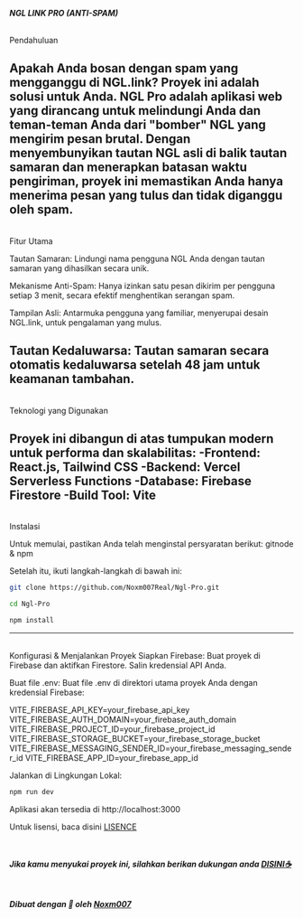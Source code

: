 ***NGL LINK PRO (ANTI-SPAM)***

<br>Pendahuluan

Apakah Anda bosan dengan spam yang mengganggu di NGL.link? Proyek ini adalah solusi untuk Anda. NGL Pro adalah aplikasi web yang dirancang untuk melindungi Anda dan teman-teman Anda dari "bomber" NGL yang mengirim pesan brutal. Dengan menyembunyikan tautan NGL asli di balik tautan samaran dan menerapkan batasan waktu pengiriman, proyek ini memastikan Anda hanya menerima pesan yang tulus dan tidak diganggu oleh spam.
-------

<br>Fitur Utama

Tautan Samaran:
Lindungi nama pengguna NGL Anda dengan tautan samaran yang dihasilkan secara unik.

Mekanisme Anti-Spam:
Hanya izinkan satu pesan dikirim per pengguna setiap 3 menit, secara efektif menghentikan serangan spam.

Tampilan Asli:
Antarmuka pengguna yang familiar, menyerupai desain NGL.link, untuk pengalaman yang mulus.

Tautan Kedaluwarsa:
Tautan samaran secara otomatis kedaluwarsa setelah 48 jam untuk keamanan tambahan.
-------

<br>Teknologi yang Digunakan

Proyek ini dibangun di atas tumpukan modern untuk performa dan skalabilitas:
-Frontend: React.js, Tailwind CSS
-Backend: Vercel Serverless Functions
-Database: Firebase Firestore
-Build Tool: Vite
------

<br>Instalasi

Untuk memulai, pastikan Anda telah menginstal persyaratan berikut:
gitnode & npm

Setelah itu, ikuti langkah-langkah di bawah ini:

```bash
git clone https://github.com/Noxm007Real/Ngl-Pro.git
```
```bash
cd Ngl-Pro
```
```bash
npm install
```
------
<br>Konfigurasi & Menjalankan Proyek
Siapkan Firebase:
Buat proyek di Firebase dan aktifkan Firestore.
Salin kredensial API Anda.

Buat file .env:
Buat file .env di direktori utama proyek Anda dengan kredensial Firebase:

VITE_FIREBASE_API_KEY=your_firebase_api_key
VITE_FIREBASE_AUTH_DOMAIN=your_firebase_auth_domain
VITE_FIREBASE_PROJECT_ID=your_firebase_project_id
VITE_FIREBASE_STORAGE_BUCKET=your_firebase_storage_bucket
VITE_FIREBASE_MESSAGING_SENDER_ID=your_firebase_messaging_sender_id
VITE_FIREBASE_APP_ID=your_firebase_app_id

Jalankan di Lingkungan Lokal:
```bash
npm run dev
```
Aplikasi akan tersedia di http://localhost:3000

Untuk lisensi, baca disini 
[LISENCE](https://github.com/Noxm007Real/Ngl-Pro/tree/master?tab=MIT-1-ov-file)

<br><br> ***Jika kamu menyukai proyek ini, silahkan berikan dukungan anda [DISINI☕](https://s.id/SwRch)***

<br><br> ***Dibuat dengan 🩷 oleh [Noxm007](https://www.instagram.com/nelson.oxm007)***

